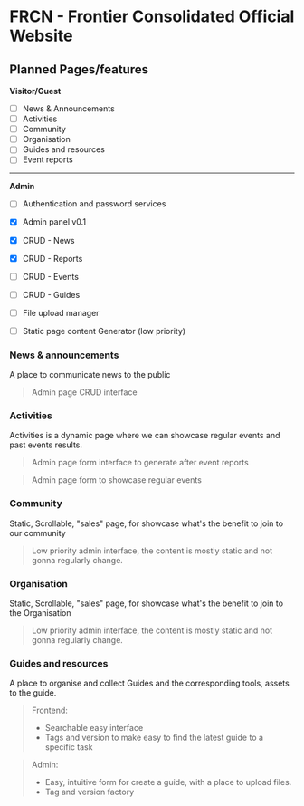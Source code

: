 # FRCN - Frontier Consolidated Official Website

## Planned Pages/features 

__Visitor/Guest__

- [ ] News & Announcements
- [ ] Activities
- [ ] Community 
- [ ] Organisation
- [ ] Guides and resources
- [ ] Event reports

---
__Admin__
- [ ] Authentication and password services
- [x] Admin panel v0.1
- [x] CRUD - News 
- [x] CRUD - Reports
- [ ] CRUD - Events
- [ ] CRUD - Guides
- [ ] File upload manager
- [ ] Static page content Generator (low priority)


### News & announcements
A place to communicate news to the public
> Admin page CRUD interface

### Activities
Activities is a dynamic page where we can showcase regular events and past events results.
> Admin page form interface to generate after event reports

> Admin page form to showcase regular events

### Community
Static, Scrollable, "sales" page, for showcase what's the benefit to join to our community
> Low priority admin interface, the content is mostly static and not gonna regularly change.

### Organisation
Static, Scrollable, "sales" page, for showcase what's the benefit to join to the Organisation
> Low priority admin interface, the content is mostly static and not gonna regularly change.

### Guides and resources
A place to organise and collect Guides and the corresponding tools, assets to the guide.
> Frontend: 
> - Searchable easy interface
> - Tags and version to make easy to find the latest guide to a specific task

> Admin: 
> - Easy, intuitive form for create a guide, with a place to upload files.
> - Tag and version factory